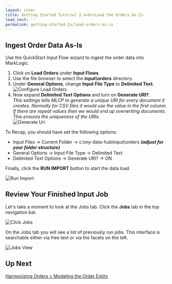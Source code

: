 ```yaml
---
layout: inner
title: Getting Started Tutorial 2.x<br>Load the Orders As-Is
lead_text: ''
permalink: getting-started-2x/load-orders-as-is
---
```


## Ingest Order Data As-Is

Use the QuickStart Input Flow wizard to ingest the order data into MarkLogic.

1. <i class="fa fa-hand-pointer-o"></i> Click on **Load Orders** under **Input Flows**.
2. Use the file browser to select the **input\orders** directory.
3. Under **General Options**, change **Input File Type** to **Delimited Text**.
![Configure Load Orders]({{site.baseurl}}/images/2x/configure-load-orders-1.png)
4. Now expand **Delimited Text Options** and turn on **Generate URI?**.  
_This settings tells MLCP to generate a unique URI for every document it creates. Normally for CSV files it would use the value in the first column. If there are repeat values then we would end up overwriting documents. This ensures the uniqueness of the URIs._  
![Generate Uri]({{site.baseurl}}/images/2x/generate-uri-option.png)

To Recap, you should have set the following options:

- Input Files -> Current Folder -> c:\my-data-hub\input\orders _**(adjust for your folder structure)**_
- General Options -> Input File Type -> Delimited Text
- Delimited Text Options -> Generate URI? -> ON

Finally, <i class="fa fa-hand-pointer-o"></i> click the **RUN IMPORT** button to start the data load.

![Run Import]({{site.baseurl}}/images/2x/load-orders-run.png)

## Review Your Finished Input Job

Let's take a moment to look at the Jobs tab. <i class="fa fa-hand-pointer-o"></i> Click the **Jobs** tab in the top navigation bar.

![Click Jobs]({{site.baseurl}}/images/2x/click-jobs-2.png)

On the Jobs tab you will see a list of previously run jobs. This interface is searchable either via free text or via the facets on the left.

![Jobs View]({{site.baseurl}}/images/2x/jobs-view-2.png)

## Up Next

[Harmonizing Orders > Modeling the Order Entity](/marklogic-data-hub/getting-started-2x/modeling-order-entity)
